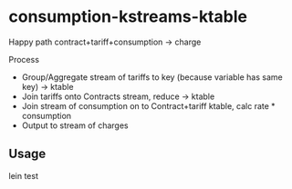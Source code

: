 # consumption-kstreams-ktable

Happy path contract+tariff+consumption -> charge

Process
* Group/Aggregate stream of tariffs to key (because variable has same key) -> ktable
* Join tariffs onto Contracts stream, reduce -> ktable
* Join stream of consumption on to Contract+tariff ktable, calc rate * consumption
* Output to stream of charges

## Usage

lein test